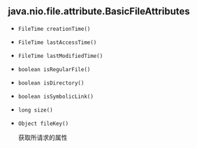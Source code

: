 ## java.nio.file.attribute.BasicFileAttributes

* `FileTime creationTime()`

* `FileTime lastAccessTime()`

* `FileTime lastModifiedTime()`

* `boolean isRegularFile()`

* `boolean isDirectory()`

* `boolean isSymbolicLink()`

* `long size()`

* `Object fileKey()`

  获取所请求的属性
